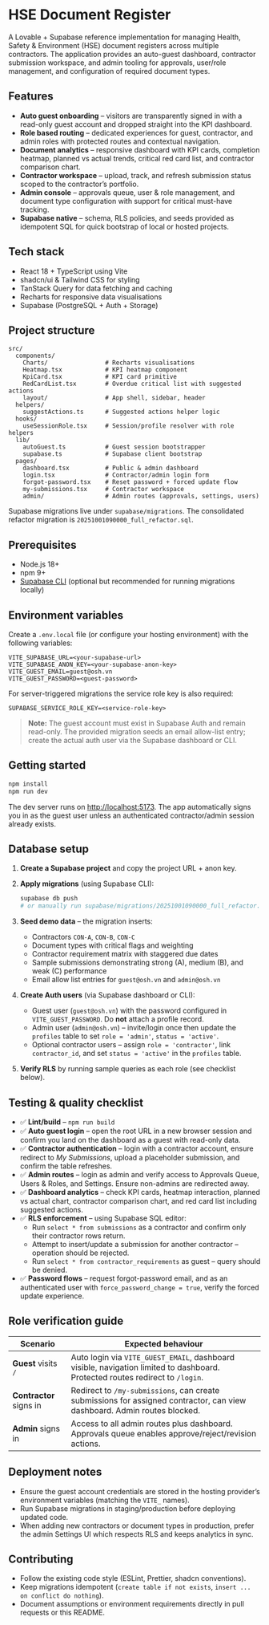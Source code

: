 # HSE Document Register

A Lovable + Supabase reference implementation for managing Health, Safety & Environment (HSE) document registers across multiple contractors. The application provides an auto-guest dashboard, contractor submission workspace, and admin tooling for approvals, user/role management, and configuration of required document types.

## Features

- **Auto guest onboarding** – visitors are transparently signed in with a read-only guest account and dropped straight into the KPI dashboard.
- **Role based routing** – dedicated experiences for guest, contractor, and admin roles with protected routes and contextual navigation.
- **Document analytics** – responsive dashboard with KPI cards, completion heatmap, planned vs actual trends, critical red card list, and contractor comparison chart.
- **Contractor workspace** – upload, track, and refresh submission status scoped to the contractor’s portfolio.
- **Admin console** – approvals queue, user & role management, and document type configuration with support for critical must-have tracking.
- **Supabase native** – schema, RLS policies, and seeds provided as idempotent SQL for quick bootstrap of local or hosted projects.

## Tech stack

- React 18 + TypeScript using Vite
- shadcn/ui & Tailwind CSS for styling
- TanStack Query for data fetching and caching
- Recharts for responsive data visualisations
- Supabase (PostgreSQL + Auth + Storage)

## Project structure

```
src/
  components/
    Charts/                # Recharts visualisations
    Heatmap.tsx            # KPI heatmap component
    KpiCard.tsx            # KPI card primitive
    RedCardList.tsx        # Overdue critical list with suggested actions
    layout/                # App shell, sidebar, header
  helpers/
    suggestActions.ts      # Suggested actions helper logic
  hooks/
    useSessionRole.tsx     # Session/profile resolver with role helpers
  lib/
    autoGuest.ts           # Guest session bootstrapper
    supabase.ts            # Supabase client bootstrap
  pages/
    dashboard.tsx          # Public & admin dashboard
    login.tsx              # Contractor/admin login form
    forgot-password.tsx    # Reset password + forced update flow
    my-submissions.tsx     # Contractor workspace
    admin/                 # Admin routes (approvals, settings, users)
```

Supabase migrations live under `supabase/migrations`. The consolidated refactor migration is `20251001090000_full_refactor.sql`.

## Prerequisites

- Node.js 18+
- npm 9+
- [Supabase CLI](https://supabase.com/docs/guides/cli) (optional but recommended for running migrations locally)

## Environment variables

Create a `.env.local` file (or configure your hosting environment) with the following variables:

```
VITE_SUPABASE_URL=<your-supabase-url>
VITE_SUPABASE_ANON_KEY=<your-supabase-anon-key>
VITE_GUEST_EMAIL=guest@osh.vn
VITE_GUEST_PASSWORD=<guest-password>
```

For server-triggered migrations the service role key is also required:

```
SUPABASE_SERVICE_ROLE_KEY=<service-role-key>
```

> **Note:** The guest account must exist in Supabase Auth and remain read-only. The provided migration seeds an email allow-list entry; create the actual auth user via the Supabase dashboard or CLI.

## Getting started

```bash
npm install
npm run dev
```

The dev server runs on [http://localhost:5173](http://localhost:5173). The app automatically signs you in as the guest user unless an authenticated contractor/admin session already exists.

## Database setup

1. **Create a Supabase project** and copy the project URL + anon key.
2. **Apply migrations** (using Supabase CLI):

   ```bash
   supabase db push
   # or manually run supabase/migrations/20251001090000_full_refactor.sql
   ```

3. **Seed demo data** – the migration inserts:
   - Contractors `CON-A`, `CON-B`, `CON-C`
   - Document types with critical flags and weighting
   - Contractor requirement matrix with staggered due dates
   - Sample submissions demonstrating strong (A), medium (B), and weak (C) performance
   - Email allow list entries for `guest@osh.vn` and `admin@osh.vn`

4. **Create Auth users** (via Supabase dashboard or CLI):
   - Guest user (`guest@osh.vn`) with the password configured in `VITE_GUEST_PASSWORD`. Do **not** attach a profile record.
   - Admin user (`admin@osh.vn`) – invite/login once then update the `profiles` table to set `role = 'admin'`, `status = 'active'`.
   - Optional contractor users – assign `role = 'contractor'`, link `contractor_id`, and set `status = 'active'` in the `profiles` table.

5. **Verify RLS** by running sample queries as each role (see checklist below).

## Testing & quality checklist

- ✅ **Lint/build** – `npm run build`
- ✅ **Auto guest login** – open the root URL in a new browser session and confirm you land on the dashboard as a guest with read-only data.
- ✅ **Contractor authentication** – login with a contractor account, ensure redirect to *My Submissions*, upload a placeholder submission, and confirm the table refreshes.
- ✅ **Admin routes** – login as admin and verify access to Approvals Queue, Users & Roles, and Settings. Ensure non-admins are redirected away.
- ✅ **Dashboard analytics** – check KPI cards, heatmap interaction, planned vs actual chart, contractor comparison chart, and red card list including suggested actions.
- ✅ **RLS enforcement** – using Supabase SQL editor:
  - Run `select * from submissions` as a contractor and confirm only their contractor rows return.
  - Attempt to insert/update a submission for another contractor – operation should be rejected.
  - Run `select * from contractor_requirements` as guest – query should be denied.
- ✅ **Password flows** – request forgot-password email, and as an authenticated user with `force_password_change = true`, verify the forced update experience.

## Role verification guide

| Scenario | Expected behaviour |
| --- | --- |
| **Guest** visits `/` | Auto login via `VITE_GUEST_EMAIL`, dashboard visible, navigation limited to dashboard. Protected routes redirect to `/login`. |
| **Contractor** signs in | Redirect to `/my-submissions`, can create submissions for assigned contractor, can view dashboard. Admin routes blocked. |
| **Admin** signs in | Access to all admin routes plus dashboard. Approvals queue enables approve/reject/revision actions. |

## Deployment notes

- Ensure the guest account credentials are stored in the hosting provider’s environment variables (matching the `VITE_` names).
- Run Supabase migrations in staging/production before deploying updated code.
- When adding new contractors or document types in production, prefer the admin Settings UI which respects RLS and keeps analytics in sync.

## Contributing

- Follow the existing code style (ESLint, Prettier, shadcn conventions).
- Keep migrations idempotent (`create table if not exists`, `insert ... on conflict do nothing`).
- Document assumptions or environment requirements directly in pull requests or this README.

